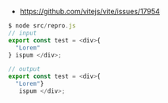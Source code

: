 - https://github.com/vitejs/vite/issues/17954

```ts
$ node src/repro.js
// input
export const test = <div>{
  "Lorem"
} ispum </div>;

// output
export const test = <div>{
  "Lorem"}
   ispum </div>;
```
